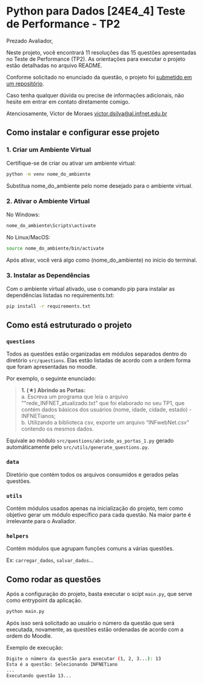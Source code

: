 # Python para Dados [24E4_4] Teste de Performance - TP2 

Prezado Avaliador,

Neste projeto, você encontrará 11 resoluções das 15 questões apresentadas no Teste de Performance (TP2). As orientações para executar o projeto estão detalhadas no arquivo README.

Conforme solicitado no enunciado da questão, o projeto foi [submetido em um repositório](https://github.com/VicktorMS/Victor_de_Moraes_DR4_TP2).

Caso tenha qualquer dúvida ou precise de informações adicionais, não hesite em entrar em contato diretamente comigo.

Atenciosamente,
Victor de Moraes
victor.dsilva@al.infnet.edu.br

## Como instalar e configurar esse projeto 

### 1. Criar um Ambiente Virtual

Certifique-se de criar ou ativar um ambiente virtual:

```bash
python -m venv nome_do_ambiente
```

Substitua nome_do_ambiente pelo nome desejado para o ambiente virtual.
### 2. Ativar o Ambiente Virtual

No Windows:

```bash
nome_do_ambiente\Scripts\activate
```
No Linux/MacOS:
```bash
source nome_do_ambiente/bin/activate
```
Após ativar, você verá algo como (nome_do_ambiente) no início do terminal.
### 3. Instalar as Dependências

Com o ambiente virtual ativado, use o comando pip para instalar as dependências listadas no requirements.txt:
```bash
pip install -r requirements.txt
```
## Como está estruturado o projeto

### `questions`
Todos as questões estão organizadas em módulos separados dentro do diretório `src/questions`. Elas estão listadas de acordo com a ordem forma que foram apresentadas no moodle.

Por exemplo, o seguinte enunciado:

> <b>1. (★) Abrindo as Portas:</b><br>
a. Escreva um programa que leia o arquivo ""rede_INFNET_atualizado.txt" que foi elaborado no seu TP1, que contém dados básicos dos usuários (nome, idade, cidade, estado) - INFNETianos; <br>
b. Utilizando a biblioteca csv, exporte um arquivo “INFwebNet.csv” contendo os mesmos dados.

Equivale ao módulo `src/questions/abrindo_as_portas_1.py` gerado automáticamente pelo `src/utils/generate_questions.py`.

### `data`
Diretório que contém todos os arquivos consumidos e gerados pelas questões.

### `utils`
Contém módulos usados apenas na inicialização do projeto, tem como objetivo gerar um módulo específico para cada questão. Na maior parte é irrelevante para o Avaliador.


### `helpers`
Contém módulos que agrupam funções comuns a várias questões. 

Ex: `carregar_dados`, `salvar_dados`...

## Como rodar as questões

Após a configuração do projeto, basta executar o scipt `main.py`, que serve como entrypoint da aplicação.
```bash 
python main.py
```

Após isso será solicitado ao usuário o número da questão que será executada, novamente, as questões estão ordenadas de acordo com a ordem do Moodle.

Exemplo de execução:
```bash 
Digite o número da questão para executar (1, 2, 3...): 13
Esta é a questão: Selecionando INFNETiano
...
Executando questão 13...
```